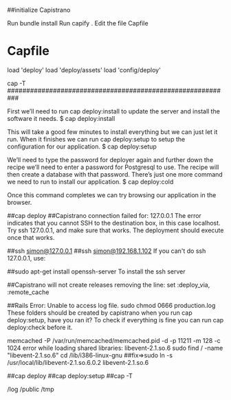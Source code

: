 ##initialize Capistrano

Run bundle install
Run capify .
Edit the file Capfile

# Capfile
load 'deploy'
load 'deploy/assets'
load 'config/deploy'

cap -T
###########################################################

First we’ll need to run cap deploy:install to update the server and install the software it needs.
$ cap deploy:install

This will take a good few minutes to install everything but we can just let it run. When it finishes we can run cap deploy:setup to setup the configuration for our application.
$ cap deploy:setup

We’ll need to type the password for deployer again and further down the recipe we’ll need to enter a password for Postgresql to use. The recipe will then create a database with that password. There’s just one more command we need to run to install our application.
$ cap deploy:cold

Once this command completes we can try browsing our application in the browser.

##cap deploy
##Capistrano connection failed for: 127.0.0.1
The error indicates that you cannot SSH to the destination box, in this case localhost. Try ssh 127.0.0.1, and make sure that works. The deployment should execute once that works.

##ssh simon@127.0.0.1
##ssh simon@192.168.1.102
If you can't do ssh 127.0.0.1, use:

##sudo apt-get install openssh-server
To install the ssh server

##Capistrano will not create releases
removing the line:
set :deploy_via, :remote_cache

##Rails Error: Unable to access log file.
sudo chmod 0666 production.log
These folders should be created by capistrano when you run cap deploy:setup, have you ran it? To check if everything is fine you can run cap deploy:check before it.



memcached -P /var/run/memcached/memcached.pid  -d -p 11211 -m 128 -c 1024
error while loading shared libraries: libevent-2.1.so.6
sudo find / -name "libevent-2.1.so.6"
cd /lib/i386-linux-gnu
##fix=>sudo ln -s /usr/local/lib/libevent-2.1.so.6.0.2 libevent-2.1.so.6


##cap deploy
##cap deploy:setup
##cap -T

/log
/public
/tmp












